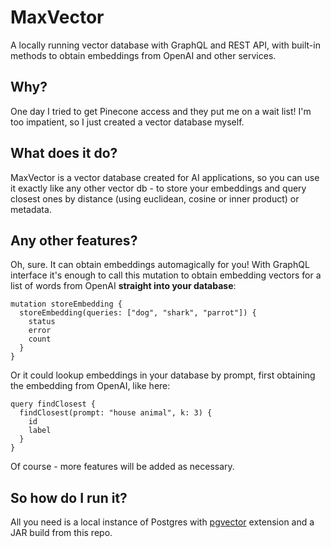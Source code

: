 # MaxVector
A locally running vector database with GraphQL and REST API, with built-in methods to obtain embeddings from OpenAI and other services.

## Why?
One day I tried to get Pinecone access and they put me on a wait list! I'm too impatient, so I just created a vector database myself.

## What does it do?
MaxVector is a vector database created for AI applications, so you can use it exactly like any other vector db - to store your
embeddings and query closest ones by distance (using euclidean, cosine or inner product) or metadata.

## Any other features?
Oh, sure. It can obtain embeddings automagically for you! With GraphQL interface it's enough to call this mutation to 
obtain embedding vectors for a list of words from OpenAI **straight into your database**:

    mutation storeEmbedding {
      storeEmbedding(queries: ["dog", "shark", "parrot"]) {
        status
        error
        count
      }
    }

Or it could lookup embeddings in your database by prompt, first obtaining the embedding from OpenAI, like here:

    query findClosest {
      findClosest(prompt: "house animal", k: 3) {
        id
        label
      }
    }

Of course - more features will be added as necessary.

## So how do I run it?
All you need is a local instance of Postgres with [pgvector](https://github.com/pgvector/pgvector) extension and a JAR build from this repo.
